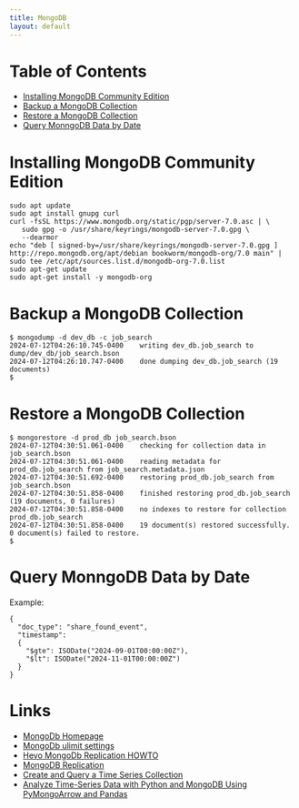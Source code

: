 ```yaml
---
title: MongoDB
layout: default
---
```


# Table of Contents

* [Installing MongoDB Community Edition](#installing-mongodb-community-edition)
* [Backup a MongoDB Collection](#backup-a-mongodb-collection)
* [Restore a MongoDB Collection](#restore-a-mongodb-collection)
* [Query MonngoDB Data by Date](#query-mongodb-data-by-date)

# Installing MongoDB Community Edition
```
sudo apt update
sudo apt install gnupg curl
curl -fsSL https://www.mongodb.org/static/pgp/server-7.0.asc | \
   sudo gpg -o /usr/share/keyrings/mongodb-server-7.0.gpg \
   --dearmor
echo "deb [ signed-by=/usr/share/keyrings/mongodb-server-7.0.gpg ] http://repo.mongodb.org/apt/debian bookworm/mongodb-org/7.0 main" | sudo tee /etc/apt/sources.list.d/mongodb-org-7.0.list
sudo apt-get update
sudo apt-get install -y mongodb-org
```

# Backup a MongoDB Collection
```
$ mongodump -d dev_db -c job_search 
2024-07-12T04:26:10.745-0400	writing dev_db.job_search to dump/dev_db/job_search.bson
2024-07-12T04:26:10.747-0400	done dumping dev_db.job_search (19 documents)
$
```

# Restore a MongoDB Collection
```
$ mongorestore -d prod_db job_search.bson 
2024-07-12T04:30:51.061-0400	checking for collection data in job_search.bson
2024-07-12T04:30:51.061-0400	reading metadata for prod_db.job_search from job_search.metadata.json
2024-07-12T04:30:51.692-0400	restoring prod_db.job_search from job_search.bson
2024-07-12T04:30:51.858-0400	finished restoring prod_db.job_search (19 documents, 0 failures)
2024-07-12T04:30:51.858-0400	no indexes to restore for collection prod_db.job_search
2024-07-12T04:30:51.858-0400	19 document(s) restored successfully. 0 document(s) failed to restore.
$
```

# Query MonngoDB Data by Date

Example:
```
{ 
  "doc_type": "share_found_event", 
  "timestamp": 
  { 
    "$gte": ISODate("2024-09-01T00:00:00Z"), 
    "$lt": ISODate("2024-11-01T00:00:00Z") 
  } 
}
```
# Links

* [MongoDb Homepage](https://www.mongodb.com/)
* [MongoDb ulimit settings](https://www.mongodb.com/docs/manual/reference/ulimit/)
* [Hevo MongoDb Replication HOWTO](https://hevodata.com/learn/mongodb-replica-set-config/)
* [MongoDB Replication](https://www.mongodb.com/docs/manual/replication/)
* [Create and Query a Time Series Collection](https://www.mongodb.com/docs/manual/core/timeseries/timeseries-procedures/#std-label-timeseries-create-query-procedures)
* [Analyze Time-Series Data with Python and MongoDB Using PyMongoArrow and Pandas](https://www.mongodb.com/developer/products/mongodb/time-series-data-pymongoarrow/)

